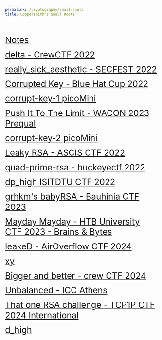 ```yaml
---
permalink: /cryptography/small-roots
title: Coppersmith's Small Roots
---
```


<br>


<span style="font-size:2em;">   [Notes](/cryptography/small-roots/notes)       </span> <br>

<span style="font-size:2em;">   [delta - CrewCTF 2022](/cryptography/small-roots/delta-CrewCTF-2022)       </span> <br>

<span style="font-size:2em;">   [really_sick_aesthetic - SECFEST 2022](/cryptography/small-roots/really-sick-aesthetic-SECFEST-2022)       </span> <br>

<span style="font-size:2em;">   [Corrupted Key - Blue Hat Cup 2022](/cryptography/small-roots/Corrupted-Key-Blue-Hat-Cup-2022)       </span> <br>

<span style="font-size:2em;">   [corrupt-key-1 picoMini](/cryptography/small-roots/corrupt-key-1-picoMini)       </span> <br>

<span style="font-size:2em;">   [Push It To The Limit - WACON 2023 Prequal](/cryptography/small-roots/push-it-to-the-limit-WACON-2023-prequal)       </span> <br>

<span style="font-size:2em;">   [corrupt-key-2 picoMini](/cryptography/small-roots/corrupt-key-2-picoMini)       </span> <br>

<span style="font-size:2em;">   [Leaky RSA - ASCIS CTF 2022](/cryptography/small-roots/Leaky-RSA-ASCIS-CTF-2022)       </span> <br>

<span style="font-size:2em;">   [quad-prime-rsa - buckeyectf 2022](/cryptography/small-roots/quad-prime-rsa-buckeyectf-2022)       </span> <br>

<span style="font-size:2em;">   [dp_high ISITDTU CTF 2022](/cryptography/small-roots/dp-high-ISITDTU-CTF-2022)       </span> <br>

<span style="font-size:2em;">   [grhkm's babyRSA - Bauhinia CTF 2023](/cryptography/small-roots/babyRSA-Bauhinia-CTF-2023)       </span> <br>

<span style="font-size:2em;">   [Mayday Mayday - HTB University CTF 2023 - Brains & Bytes](/cryptography/small-roots/Mayday-Mayday-HTB-University-CTF-2023-Brains-&-Bytes)       </span> <br>

<span style="font-size:2em;">   [leakeD - AirOverflow CTF 2024](/cryptography/small-roots/leakeD-AirOverflow-CTF-2024)       </span> <br>

<span style="font-size:2em;">   [xy](/cryptography/small-roots/xy)       </span> <br>


<span style="font-size:2em;">   [Bigger and better - crew CTF 2024](/cryptography/small-roots/Bigger-and-better-crew-CTF-2024)       </span> <br>


<span style="font-size:2em;">   [Unbalanced - ICC Athens](/cryptography/small-roots/Unbalanced-ICCAthens)       </span> <br>


<span style="font-size:2em;">   [That one RSA challenge - TCP1P CTF 2024 International](/cryptography/small-roots/ThatoneRSAchallenge-TCP1PCTF2024International)       </span> <br>


<span style="font-size:2em;">   [d_high](/cryptography/small-roots/d_high)       </span> <br>

